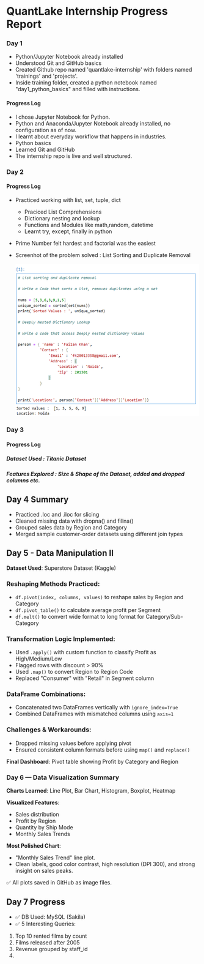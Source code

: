 # QuantLake Internship Progress Report

### Day 1


- Python/Jupyter Notebook already installed
- Understood Git and GitHub basics
- Created Github repo named 'quantlake-internship' with folders named 'trainings' and 'projects'.
- Inside training folder, created a python notebook named "day1_python_basics" and filled with instructions.


#### Progress Log

- I chose Jupyter Notebook for Python.
- Python and Anaconda/Jupyter Notebook already installed, no configuration as of now.
- I learnt about everyday workflow that happens in industries.
- Python basics
- Learned Git and GitHub
- The internship repo is live and well structured. 


### Day 2

#### Progress Log

- Practiced working with list, set, tuple, dict
   - Praciced List Comprehensions
   - Dictionary nesting and lookup
   - Functions and Modules like math,random, datetime
   - Learnt try, except, finally in python

- Prime Number felt hardest and factorial was the easiest

- Screenhot of the problem solved : List Sorting and Duplicate Removal

  <img src = "https://github.com/FaizanAhK/quantlake-internship/blob/main/images/Screenshot%202025-06-23%20184704.png">


### Day 3

#### Progress Log

##### Dataset Used : Titanic Dataset
##### Features Explored : Size & Shape of the Dataset, added and dropped columns etc.
##### 



## Day 4 Summary

- Practiced .loc and .iloc for slicing
- Cleaned missing data with dropna() and fillna()
- Grouped sales data by Region and Category
- Merged sample customer-order datasets using different join types


## Day 5 - Data Manipulation II

**Dataset Used**: Superstore Dataset (Kaggle)

### Reshaping Methods Practiced:
- `df.pivot(index, columns, values)` to reshape sales by Region and Category
- `df.pivot_table()` to calculate average profit per Segment
- `df.melt()` to convert wide format to long format for Category/Sub-Category

### Transformation Logic Implemented:
- Used `.apply()` with custom function to classify Profit as High/Medium/Low
- Flagged rows with discount > 90%
- Used `.map()` to convert Region to Region Code
- Replaced "Consumer" with "Retail" in Segment column

### DataFrame Combinations:
- Concatenated two DataFrames vertically with `ignore_index=True`
- Combined DataFrames with mismatched columns using `axis=1`

### Challenges & Workarounds:
- Dropped missing values before applying pivot
- Ensured consistent column formats before using `map()` and `replace()`

**Final Dashboard**: Pivot table showing Profit by Category and Region

### Day 6 — Data Visualization Summary

**Charts Learned**: Line Plot, Bar Chart, Histogram, Boxplot, Heatmap

**Visualized Features**:
- Sales distribution
- Profit by Region
- Quantity by Ship Mode
- Monthly Sales Trends

**Most Polished Chart**: 
- "Monthly Sales Trend" line plot.
- Clean labels, good color contrast, high resolution (DPI 300), and strong insight on sales peaks.

✅ All plots saved in GitHub as image files.


## Day 7 Progress

- ✅ DB Used: MySQL (Sakila)
- ✅ 5 Interesting Queries:
1. Top 10 rented films by count
2. Films released after 2005
3. Revenue grouped by staff_id
4. 
